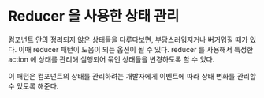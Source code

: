 # Reducer 을 사용한 상태 관리

컴포넌트 안의 정리되지 않은 상태들을 다루다보면, 부담스러워지거나 버거워질 때가 있다. 이때 reducer 패턴이 도움이 되는 옵션이 될 수 있다.
reducer 를 사용해서 특정한 action 에 상태를 관리해 실행되어 묶인 상태들을 변경하도록 할 수 있다.

이 패턴은 컴포넌트의 상태를 관리하려는 개발자에게 이벤트에 따라 상태 변화를 관리할 수 있도록 해준다.